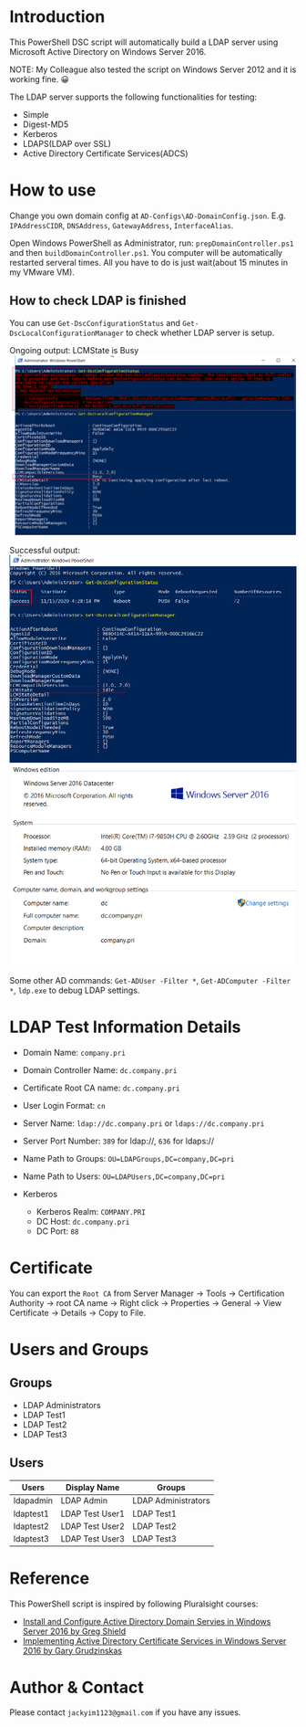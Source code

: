 
# Introduction

This PowerShell DSC script will automatically build a LDAP server using Microsoft Active Directory on Windows Server 2016.

NOTE: My Colleague also tested the script on Windows Server 2012 and it is working fine. 😀

The LDAP server supports the following functionalities for testing:

- Simple
- Digest-MD5
- Kerberos
- LDAPS(LDAP over SSL)
- Active Directory Certificate Services(ADCS)

# How to use

Change you own domain config at `AD-Configs\AD-DomainConfig.json`. E.g. `IPAddressCIDR`, `DNSAddress`, `GatewayAddress`, `InterfaceAlias`.

Open Windows PowerShell as Administrator, run: `prepDomainController.ps1` and then `buildDomainController.ps1`. You computer will be automatically restarted serveral times. All you have to do is just wait(about 15 minutes in my VMware VM).

## How to check LDAP is finished

You can use `Get-DscConfigurationStatus` and `Get-DscLocalConfigurationManager` to check whether LDAP server is setup.

Ongoing output: LCMState is Busy
![DSC OnGoing](Images/DSC-Ongoing.png)

Successful output: ![Success](Images/DSC-Success.png)
![System DC info](Images/System-DC-Info.png)

Some other AD commands: `Get-ADUser -Filter *`, `Get-ADComputer -Filter *`, `ldp.exe` to debug LDAP settings.

# LDAP Test Information Details

- Domain Name: `company.pri`
- Domain Controller Name: `dc.company.pri`
- Certificate Root CA name: `dc.company.pri`
- User Login Format: `cn`
- Server Name: `ldap://dc.company.pri` or `ldaps://dc.company.pri`
- Server Port Number: `389` for ldap://, `636` for ldaps://
- Name Path to Groups: `OU=LDAPGroups,DC=company,DC=pri`
- Name Path to Users:  `OU=LDAPUsers,DC=company,DC=pri`

- Kerberos
  - Kerberos Realm: `COMPANY.PRI`
  - DC Host: `dc.company.pri`
  - DC Port: `88`

# Certificate

You can export the `Root CA` from Server Manager -> Tools -> Certification Authority -> root CA name -> Right click -> Properties -> General -> View Certificate -> Details -> Copy to File.

# Users and Groups

## Groups

- LDAP Administrators
- LDAP Test1
- LDAP Test2
- LDAP Test3

## Users
| Users | Display Name | Groups |
| ---- | ---- | ---- |
| ldapadmin | LDAP Admin | LDAP Administrators |
| ldaptest1 | LDAP Test User1 | LDAP Test1 |
| ldaptest2 | LDAP Test User2 | LDAP Test2 |
| ldaptest3 | LDAP Test User3 | LDAP Test3 |

# Reference

This PowerShell script is inspired by following  Pluralsight courses:

- [Install and Configure Active Directory Domain Servies in Windows Server 2016 by Greg Shield](https://app.pluralsight.com/library/courses/install-configure-adds-windows-server-2016)
- [Implementing Active Directory Certificate Services in Windows Server 2016 by Gary Grudzinskas](https://app.pluralsight.com/library/courses/windows-server-2016-active-directory-certificate-services/table-of-contents)

# Author & Contact

Please contact `jackyim1123@gmail.com` if you have any issues.
